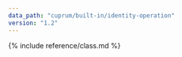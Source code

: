 ```yaml
---
data_path: "cuprum/built-in/identity-operation"
version: "1.2"
---
```


{% include reference/class.md %}
